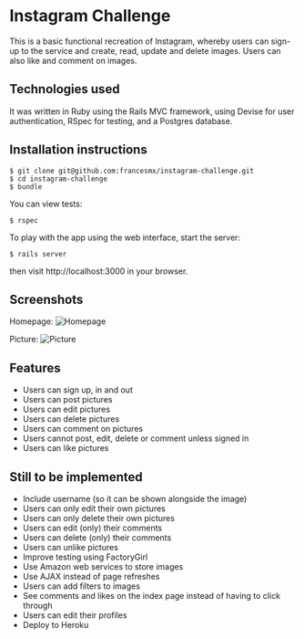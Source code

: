 Instagram Challenge
===================
This is a basic functional recreation of Instagram, whereby users can sign-up to the service and create, read, update and delete images. Users can also like and comment on images.

Technologies used
--------------
It was written in Ruby using the Rails MVC framework, using Devise for user authentication, RSpec for testing, and a Postgres database.

Installation instructions
----------
````
$ git clone git@github.com:francesmx/instagram-challenge.git
$ cd instagram-challenge
$ bundle
````
You can view tests:
````
$ rspec
````
To play with the app using the web interface, start the server:
````
$ rails server
````
then visit http://localhost:3000 in your browser.

Screenshots
---------
Homepage:
![Homepage](http://i.imgur.com/yH7YMKD.png)

Picture:
![Picture](http://i.imgur.com/FGeQcBg.png)

Features
----
* Users can sign up, in and out
* Users can post pictures
* Users can edit pictures
* Users can delete pictures
* Users can comment on pictures
* Users cannot post, edit, delete or comment unless signed in
* Users can like pictures

Still to be implemented
--------
* Include username (so it can be shown alongside the image)
* Users can only edit their own pictures
* Users can only delete their own pictures
* Users can edit (only) their comments
* Users can delete (only) their comments
* Users can unlike pictures
* Improve testing using FactoryGirl
* Use Amazon web services to store images
* Use AJAX instead of page refreshes
* Users can add filters to images
* See comments and likes on the index page instead of having to click through
* Users can edit their profiles
* Deploy to Heroku
